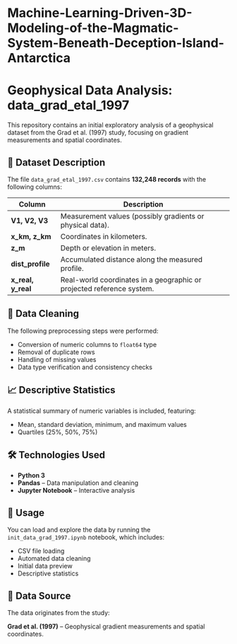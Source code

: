 # Machine-Learning-Driven-3D-Modeling-of-the-Magmatic-System-Beneath-Deception-Island-Antarctica


# Geophysical Data Analysis: data_grad_etal_1997

This repository contains an initial exploratory analysis of a geophysical dataset from the Grad et al. (1997) study, focusing on gradient measurements and spatial coordinates.

## 📁 Dataset Description

The file `data_grad_etal_1997.csv` contains **132,248 records** with the following columns:

| Column | Description |
|--------|-------------|
| **V1, V2, V3** | Measurement values (possibly gradients or physical data). |
| **x_km, z_km** | Coordinates in kilometers. |
| **z_m** | Depth or elevation in meters. |
| **dist_profile** | Accumulated distance along the measured profile. |
| **x_real, y_real** | Real-world coordinates in a geographic or projected reference system. |

## 🧹 Data Cleaning

The following preprocessing steps were performed:

- Conversion of numeric columns to `float64` type
- Removal of duplicate rows
- Handling of missing values
- Data type verification and consistency checks

## 📈 Descriptive Statistics

A statistical summary of numeric variables is included, featuring:

- Mean, standard deviation, minimum, and maximum values
- Quartiles (25%, 50%, 75%)

## 🛠️ Technologies Used

- **Python 3**
- **Pandas** – Data manipulation and cleaning
- **Jupyter Notebook** – Interactive analysis

## 🚀 Usage

You can load and explore the data by running the `init_data_grad_1997.ipynb` notebook, which includes:

- CSV file loading
- Automated data cleaning
- Initial data preview
- Descriptive statistics

## 📌 Data Source

The data originates from the study:

**Grad et al. (1997)** – Geophysical gradient measurements and spatial coordinates.
